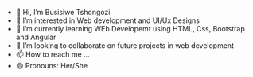 - 👋 Hi, I’m Busisiwe Tshongozi
- 👀 I’m interested in Web development and UI/Ux Designs
- 🌱 I’m currently learning WEb Developemt using HTML, Css, Bootstrap and Angular
- 💞️ I’m looking to collaborate on future projects in web development
- 📫 How to reach me ...
- 😄 Pronouns: Her/She

<!---
Busisiwetshongozi/Busisiwetshongozi is a ✨ special ✨ repository because its `README.md` (this file) appears on your GitHub profile.
You can click the Preview link to take a look at your changes.
--->
